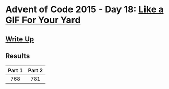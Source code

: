 # Advent of Code 2015 - Day 18: [Like a GIF For Your Yard](https://adventofcode.com/2015/day/18)

## [Write Up](https://github.com/CodingAP/advent-of-code/blob/main/writeups/2015/day18_writeup.md)
## Results
| Part 1 | Part 2 | 
|:---:|:---:|
| 768 | 781 |